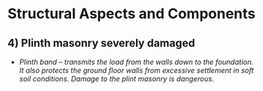 # Structural Aspects and Components 
## 4) Plinth masonry severely damaged
* *Plinth band – transmits the load from the walls down to the foundation. It also protects the ground floor walls from excessive settlement in soft soil conditions. Damage to the plint masonry is dangerous.*